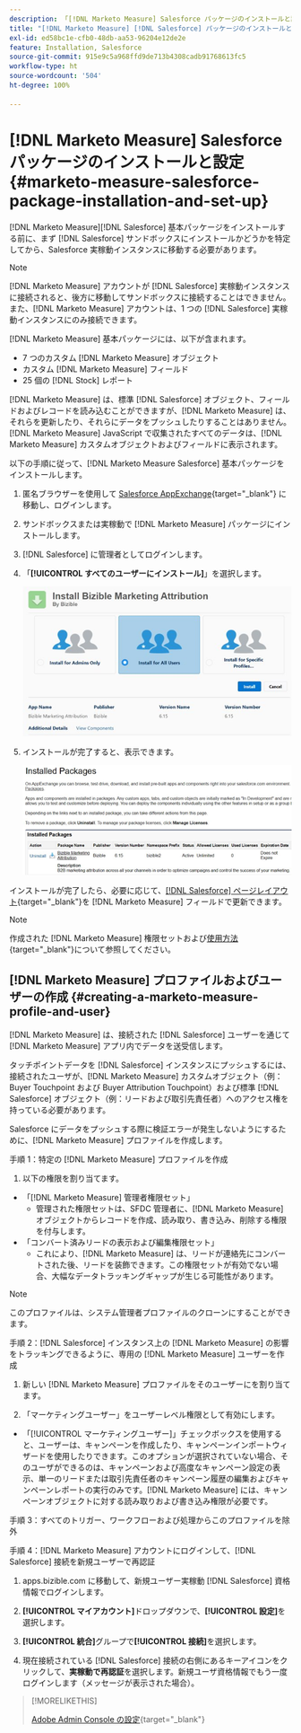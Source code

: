 ```yaml
---
description: 「[!DNL Marketo Measure] Salesforce パッケージのインストールと設定 - [!DNL Marketo Measure]」
title: "[!DNL Marketo Measure] [!DNL Salesforce] パッケージのインストールと設定"
exl-id: ed58bc1e-cfb0-48db-aa53-96204e12de2e
feature: Installation, Salesforce
source-git-commit: 915e9c5a968ffd9de713b4308cadb91768613fc5
workflow-type: ht
source-wordcount: '504'
ht-degree: 100%

---
```


# [!DNL Marketo Measure] Salesforce パッケージのインストールと設定 {#marketo-measure-salesforce-package-installation-and-set-up}

[!DNL Marketo Measure][!DNL Salesforce] 基本パッケージをインストールする前に、まず [!DNL Salesforce] サンドボックスにインストールかどうかを特定してから、Salesforce 実稼動インスタンスに移動する必要があります。

>[!NOTE]
>
>[!DNL Marketo Measure] アカウントが [!DNL Salesforce] 実稼動インスタンスに接続されると、後方に移動してサンドボックスに接続することはできません。また、[!DNL Marketo Measure] アカウントは、1 つの [!DNL Salesforce] 実稼動インスタンスにのみ接続できます。

[!DNL Marketo Measure] 基本パッケージには、以下が含まれます。

* 7 つのカスタム [!DNL Marketo Measure] オブジェクト
* カスタム [!DNL Marketo Measure] フィールド
* 25 個の [!DNL Stock] レポート

[!DNL Marketo Measure] は、標準 [!DNL Salesforce] オブジェクト、フィールドおよびレコードを読み込むことができますが、[!DNL Marketo Measure] は、それらを更新したり、それらにデータをプッシュしたりすることはありません。[!DNL Marketo Measure] JavaScript で収集されたすべてのデータは、[!DNL Marketo Measure] カスタムオブジェクトおよびフィールドに表示されます。

以下の手順に従って、[!DNL Marketo Measure Salesforce] 基本パッケージをインストールします。

1. 匿名ブラウザーを使用して [Salesforce AppExchange](https://appexchange.salesforce.com/appxListingDetail?listingId=a0N3000000B3KLuEAN){target="_blank"} に移動し、ログインします。

1. サンドボックスまたは実稼動で [!DNL Marketo Measure] パッケージにインストールします。

1. [!DNL Salesforce] に管理者としてログインします。

1. 「**[!UICONTROL すべてのユーザーにインストール]**」を選択します。

   ![](assets/marketo-measure-salesforce-package-installation-and-set-up-1.png)

1. インストールが完了すると、表示できます。

   ![](assets/marketo-measure-salesforce-package-installation-and-set-up-2.png)

インストールが完了したら、必要に応じて、[[!DNL Salesforce] ページレイアウト](/help/configuration-and-setup/marketo-measure-and-salesforce/page-layout-instructions.md){target="_blank"}を [!DNL Marketo Measure] フィールドで更新できます。

>[!NOTE]
>
>作成された [!DNL Marketo Measure] 権限セットおよび[使用方法](/help/configuration-and-setup/marketo-measure-and-salesforce/marketo-measure-permission-sets.md){target="_blank"}について参照してください。

## [!DNL Marketo Measure] プロファイルおよびユーザーの作成 {#creating-a-marketo-measure-profile-and-user}

[!DNL Marketo Measure] は、接続された [!DNL Salesforce] ユーザーを通じて [!DNL Marketo Measure] アプリ内でデータを送受信します。

タッチポイントデータを [!DNL Salesforce] インスタンスにプッシュするには、接続されたユーザが、[!DNL Marketo Measure] カスタムオブジェクト（例：Buyer Touchpoint および Buyer Attribution Touchpoint）および標準 [!DNL Salesforce] オブジェクト（例：リードおよび取引先責任者）へのアクセス権を持っている必要があります。

Salesforce にデータをプッシュする際に検証エラーが発生しないようにするために、[!DNL Marketo Measure] プロファイルを作成します。

手順 1：特定の [!DNL Marketo Measure] プロファイルを作成

1. 以下の権限を割り当てます。

* 「[!DNL Marketo Measure] 管理者権限セット」
   * 管理された権限セットは、SFDC 管理者に、[!DNL Marketo Measure] オブジェクトからレコードを作成、読み取り、書き込み、削除する権限を付与します。
* 「コンバート済みリードの表示および編集権限セット」
   * これにより、[!DNL Marketo Measure] は、リードが連絡先にコンバートされた後、リードを装飾できます。この権限セットが有効でない場合、大幅なデータトラッキングギャップが生じる可能性があります。

>[!NOTE]
>
>このプロファイルは、システム管理者プロファイルのクローンにすることができます。

手順 2：[!DNL Salesforce] インスタンス上の [!DNL Marketo Measure] の影響をトラッキングできるように、専用の [!DNL Marketo Measure] ユーザーを作成

1. 新しい [!DNL Marketo Measure] プロファイルをそのユーザーにを割り当てます。

1. 「マーケティングユーザー」をユーザーレベル権限として有効にします。

* 「[!UICONTROL マーケティングユーザー]」チェックボックスを使用すると、ユーザーは、キャンペーンを作成したり、キャンペーンインポートウィザードを使用したりできます。このオプションが選択されていない場合、そのユーザができるのは、キャンペーンおよび高度なキャンペーン設定の表示、単一のリードまたは取引先責任者のキャンペーン履歴の編集およびキャンペーンレポートの実行のみです。[!DNL Marketo Measure] には、キャンペーンオブジェクトに対する読み取りおよび書き込み権限が必要です。

手順 3：すべてのトリガー、ワークフローおよび処理からこのプロファイルを除外

手順 4：[!DNL Marketo Measure] アカウントにログインして、[!DNL Salesforce] 接続を新規ユーザーで再認証

1. apps.bizible.com に移動して、新規ユーザー実稼動 [!DNL Salesforce] 資格情報でログインします。

1. **[!UICONTROL マイアカウント]**&#x200B;ドロップダウンで、**[!UICONTROL 設定]**&#x200B;を選択します。

1. **[!UICONTROL 統合]**&#x200B;グループで&#x200B;**[!UICONTROL 接続]**&#x200B;を選択します。

1. 現在接続されている [!DNL Salesforce] 接続の右側にあるキーアイコンをクリックして、**実稼動で再認証**&#x200B;を選択します。新規ユーザ資格情報でもう一度ログインします（メッセージが表示された場合）。

>[!MORELIKETHIS]
>
>[Adobe Admin Console の設定](/help/configuration-and-setup/getting-started-with-marketo-measure/adobe-admin-console-setup.md){target="_blank"}
